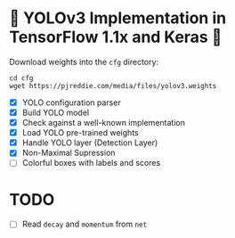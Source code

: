 # :unicorn: YOLOv3 Implementation in TensorFlow 1.1x and Keras :unicorn:

Download weights into the `cfg` directory:

```
cd cfg
wget https://pjreddie.com/media/files/yolov3.weights
```

- [X] YOLO configuration parser
- [X] Build YOLO model
- [X] Check against a well-known implementation
- [X] Load YOLO pre-trained weights
- [X] Handle YOLO layer (Detection Layer)
- [X] Non-Maximal Supression
- [ ] Colorful boxes with labels and scores

# TODO

- [ ] Read `decay` and `momentum` from `net`
